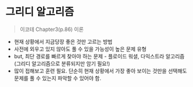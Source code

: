 # 그리디 알고리즘

> 이코테 Chapter3(p.86) 이론
* 현재 상황에서 지금당장 좋은 것만 고르는 방법
* 사전에 외우고 있지 않아도 풀 수 있을 가능성이 높은 문제 유형
* but, 최단 경로를 빠르게 찾아야 하는 문제 - 플로이드 워셜, 다익스트라 알고리즘(그리디 알고리즘으로 분류되지만 암기 필요!)
* 많이 접해보고 훈련 필요. 단순히 현재 상황에서 가장 좋아 보이는 것만을 선택해도 문제를 풀 수 있는지 파악할 수 있어야 함.

